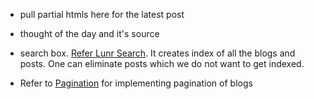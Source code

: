
* pull partial htmls here for the latest post

* thought of the day and it's source </h3>

* search box. [Refer Lunr Search](https://github.com/slashdotdash/jekyll-lunr-js-search). It creates index of all the blogs and posts. One can eliminate posts which we do not want to get indexed.

* Refer to [Pagination](http://jekyllrb.com/docs/pagination/) for implementing pagination of blogs